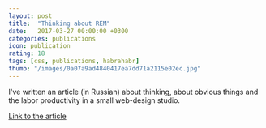 ```yaml
---
layout: post
title:  "Thinking about REM"
date:   2017-03-27 00:00:00 +0300
categories: publications
icon: publication
rating: 18
tags: [css, publications, habrahabr]
thumb: "/images/0a07a9ad4840417ea7dd71a2115e02ec.jpg"
---
```


I've written an article (in Russian) about thinking, about obvious things and the labor productivity in a small web-design studio.

<a href='https://habrahabr.ru/post/324814/'>Link to the article</a>

